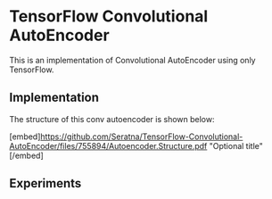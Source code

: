 # TensorFlow Convolutional AutoEncoder

This is an implementation of Convolutional AutoEncoder using only TensorFlow.


## Implementation
The structure of this conv autoencoder is shown below:

[embed]https://github.com/Seratna/TensorFlow-Convolutional-AutoEncoder/files/755894/Autoencoder.Structure.pdf "Optional title"[/embed]


## Experiments


